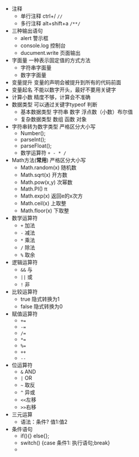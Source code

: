 - 注释
	- 单行注释 ctrl+/      `//`
	- 多行注释 alt+shift+a      `/**/`
- 三种输出语句
	- alert 警示框
	- console.log 控制台
	- ducument.write 页面输出
- 字面量 一种表示固定值的方式方法
	- 字符串字面量
	- 数字字面量
- 变量提升 变量的声明会被提升到所有的代码前面
- 变量起名 不能以数字开头，最好不要用关键字
- 计算小数 精度不够，计算会不准确
- 数据类型 可以通过关键字typeof 判断
	- 基本数据类型 字符串 数字 浮点数（小数）布尔值
	- 复杂数据类型 数组 函数 对象
- 字符串转为数字类型 严格区分大小写
	- Number();
	- parseInt();
	- parseFloat();
	- 数学运算符 `+ - * /`
- Math方法(**常用**) 严格区分大小写
	- Math.random(x) 随机数
	- Math.sqrt(x) 开方数
	- Math.pow(x,y) 次幂数
	- Math.PI()    π
	- Math.exp(x) 返回e的x次方
	- Math.ceil(x) 上取整
	- Math.floor(x) 下取整
- 数学运算符 
	- `+`  加法
	- `-`  减法
	- `*`  乘法
	- `/`  除法
	- `%`  取余
- 逻辑运算符
	- `&&` 与
	- `||` 或
	-  `!`  非
- 比较运算符
	- true 隐式转换为1
	- false 隐式转换为0
- 赋值运算符
	- `+=`  
	- `-=`
	- `/=`
	- `*=`
	- `%=`
	- `++`
	- `--`
- 位运算符
	- `&`  AND
	- `|`   OR
	- `~`  取反
	- `^`  异或
	- `<<`左移
	- `>>`右移
- 三元运算
	- 语法：条件? 值1:值2
- 条件语句
	- if(){} else{};
	- switch() {case 条件1: 执行语句;break}
	- 
